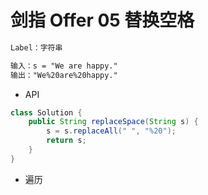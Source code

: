 # 剑指 Offer 05 替换空格

```markdown
Label：字符串

输入：s = "We are happy."
输出："We%20are%20happy."
```

- API

```java
class Solution {
    public String replaceSpace(String s) {
        s = s.replaceAll(" ", "%20");
        return s;
    }
}
```

- 遍历

```java

```